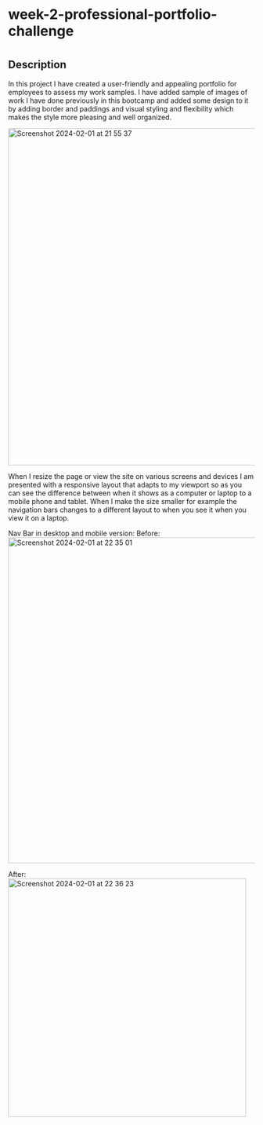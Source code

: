 # week-2-professional-portfolio-challenge
# <Professional portfolio challenge>

## Description

In this project I have created a user-friendly and appealing portfolio for employees to assess my work samples.
I have added sample of images of work I have done previously in this bootcamp and added some design to it by adding border and paddings and visual styling and flexibility which makes the style more pleasing and well organized.


<img width="687" alt="Screenshot 2024-02-01 at 21 55 37" src="https://github.com/zahrahali1/week-2-professional-portfolio-challenge/assets/103753424/0cba1d5e-f829-4606-8e58-89ac2eebfad4">

When I resize the page or view the site on various screens and devices I am presented with a responsive layout that adapts to my viewport
so as you can see the difference between when it shows as a computer or laptop to a mobile phone and tablet. When I make the size smaller for example the navigation bars changes to a different layout to when you see it when you view it on a laptop. 

Nav Bar in desktop and mobile version:
Before:
<img width="664" alt="Screenshot 2024-02-01 at 22 35 01" src="https://github.com/zahrahali1/week-2-professional-portfolio-challenge/assets/103753424/68421c3b-d6d4-44f4-be33-9d8ece505036">

After: 
<img width="486" alt="Screenshot 2024-02-01 at 22 36 23" src="https://github.com/zahrahali1/week-2-professional-portfolio-challenge/assets/103753424/b2ccdb4d-af1d-487d-8bb8-c63556043410">
